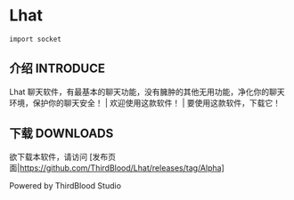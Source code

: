 # Lhat
`import socket`
## 介绍 INTRODUCE
Lhat 聊天软件，有最基本的聊天功能，没有臃肿的其他无用功能，净化你的聊天环境，保护你的聊天安全！
| 欢迎使用这款软件！
| 要使用这款软件，下载它！  

## 下载 DOWNLOADS
欲下载本软件，请访问 [发布页面|https://github.com/ThirdBlood/Lhat/releases/tag/Alpha]

Powered by ThirdBlood Studio
